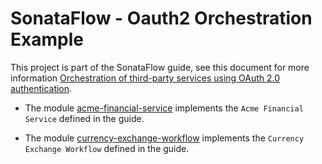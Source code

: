 # SonataFlow - Oauth2 Orchestration Example

This project is part of the SonataFlow guide, see this document for more information [Orchestration of third-party services using OAuth 2.0 authentication](https://sonataflow.org/serverlessworkflow/latest/security/orchestrating-third-party-services-with-oauth2.html).

* The module [acme-financial-service](acme-financial-service/README.md) implements the `Acme Financial Service` defined in the guide.

* The module [currency-exchange-workflow](currency-exchange-workflow/README.md) implements the `Currency Exchange Workflow` defined in the guide.
